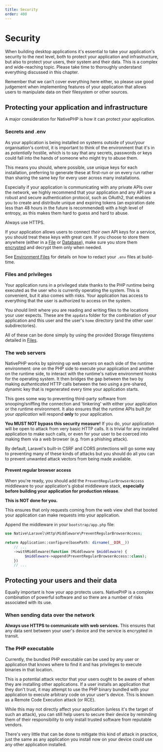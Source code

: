 ```yaml
---
title: Security
order: 400
---
```

# Security

When building desktop applications it's essential to take your application's security to the next level, both to
protect your application and infrastructure, but also to protect your users, their system and their data. This is a
complex and wide-reaching topic. Please take time to thoroughly understand everything discussed in this chapter.

Remember that we can't cover everything here either, so please use good judgement when implementing features of your
application that allows users to manipulate data on their filesystem or other sources.

## Protecting your application and infrastructure

A major consideration for NativePHP is how it can protect _your_ application.

### Secrets and .env

As your application is being installed on systems outside of your/your organisation's control, it is important to think
of the environment that it's in as _potentially_ hostile, which is to say that any secrets, passwords or keys
could fall into the hands of someone who might try to abuse them.

This means you should, where possible, use unique keys for each installation, preferring to generate these at first-run
or on every run rather than sharing the same key for every user across many installations.

Especially if your application is communicating with any private APIs over the network, we highly recommend that your
application and any API use a robust and secure authentication protocol, such as OAuth2, that enables you to create and
distribute unique and expiring tokens (an expiration date less than 48 hours in the future is recommended) with a high
level of entropy, as this makes them hard to guess and hard to abuse.

Always use HTTPS.

If your application allows users to connect _their own_ API keys for a service, you should treat these keys with great
care. If you choose to store them anywhere (either in a [File](/docs/digging-deeper/files) or
[Database](/docs/digging-deeper/databases)), make sure you store them
[encrypted](/docs/the-basics/system#encryption-decryption) and decrypt them only when needed.

See [Environment Files](/docs/getting-started/env-files#removing-sensitive-data-from-your-environment-files) for details
on how to redact your `.env` files at build-time.

### Files and privileges

Your application runs in a privileged state thanks to the PHP runtime being executed as the user who is currently
operating the system. This is convenient, but it also comes with risks. Your application has access to everything that
the user is authorized to access on the system.

You should limit where you are reading and writing files to the locations your user expects. These are the `appdata`
folder for the combination of your application and this user and the user's `home` directory (and the other user
subdirectories).

All of these can be done simply by using the provided Storage filesystems detailed in
[Files](/docs/digging-deeper/files).

### The web servers

NativePHP works by spinning up web servers on each side of the runtime environment: one on the PHP side to execute your
application and another on the runtime side, to interact with the runtime's native environment hooks for the operating
system. It then bridges the gap between the two by making _authenticated_ HTTP calls between the two using a pre-shared,
dynamic key that is regenerated every time your application starts.

This goes some way to preventing third-party software from snooping/sniffing the connection and 'tinkering' with either
your application or the runtime environment. It also ensures that the runtime APIs built _for your application_ will
respond **only** to your application.

**You MUST NOT bypass this security measure!** If you do, your application will be open to attack from very basic HTTP
calls. It is trivial for any installed application to make such calls, or even for your user to be coerced into making
them via a web browser (e.g. from a phishing attack).

By default, Laravel's built-in CSRF and CORS protections will go some way to preventing many of these kinds of attacks
but you should do all you can to prevent unwanted attack vectors from being made available.

#### Prevent regular browser access

When you're ready, you should add the `PreventRegularBrowserAccess` middleware to your application's global middleware
stack, **especially before building your application for production release**.

**This is NOT done for you.**

This ensures that only requests coming from the web view shell that booted your application can make requests into your
application.

Append the middleware in your `bootstrap/app.php` file:

```php
use Native\Laravel\Http\Middleware\PreventRegularBrowserAccess;
 
return Application::configure(basePath: dirname(__DIR__))
    // ...
    ->withMiddleware(function (Middleware $middleware) {
         $middleware->append(PreventRegularBrowserAccess::class);
    })
    // ...
```

## Protecting your users and their data

Equally important is how your app protects users. NativePHP is a complex combination of powerful software and so there
are a number of risks associated with its use.

### When sending data over the network

**Always use HTTPS to communicate with web services.** This ensures that any data sent between your user's device and
the service is encrypted in transit.

### The PHP executable

Currently, the bundled PHP executable can be used by any user or application that knows where to find it and has
privileges to execute binaries in that location.

This is a potential attack vector that your users ought to be aware of when they are installing other applications. If
a user installs an application that they don't trust, it may attempt to use the PHP binary bundled with your application
to execute arbitrary code on your user's device. This is known as a Remote Code Execution attack (or RCE).

While this may not directly affect your application (unless it's the target of such an attack), you can still help users
to secure their device by reminding them of their responsibility to only install trusted software from reputable
vendors.

There's very little that can be done to mitigate this kind of attack in practice, just the same as any application you
install now on your device could use any other application installed.
